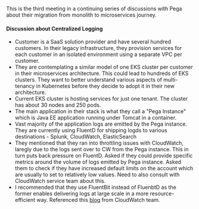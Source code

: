 This is the third meeting in a continuing series of discussions with Pega about their migration from monolith to microservices journey.

#### Discussion about Centralized Logging ####
- Customer is a SaaS solution provider and have several hundred customers. In their legacy infrastructure, they provision services for each customer in an isolated environment using a separate VPC per customer.
- They are contemplating a similar model of one EKS cluster per customer in their microservices architecture. This could lead to hundreds of EKS clusters. They want to better understand various aspects of multi-tenancy in Kubernetes before they decide to adopt it in their new architecture. 
- Current EKS cluster is hosting services for just one tenant. The cluster has about 30 nodes and 250 pods. 
- The main application in their stack is what they call a "Pega Instance" which is Java EE application running under Tomcat in a container.
- Vast majority of the application logs are emitted by the Pega instance. They are currently using FluentD for shipping logds to various destinations - Splunk, CloudWatch, ElasticSearch
- They mentioned that they ran into throttling issues with CloudWatch, laregly due to the logs sent over to CW from the Pega instance. This in turn puts back pressure on FluentD. Asked if they could provide specific metrics around the volume of logs emitted by Pega instance. Asked them to check if they have increased default limits on the account which are usually to set to relatively low values. Need to also consult with CloudWatch service team about this.
- I recommended that they use FluentBit instead of FluenbtD as the former enables delivering logs at large scale in a more resource-efficient way. Referenced this [blog](https://aws.amazon.com/blogs/containers/fluent-bit-integration-in-cloudwatch-container-insights-for-eks/) from CloudWatch team.
